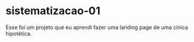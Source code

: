 # sistematizacao-01

Esse foi um projeto que eu aprendi fazer uma landing page de uma cínica hipotética.
